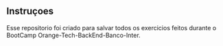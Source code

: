 ## Instruçoes

Esse repositorio foi criado para salvar todos os exercicios feitos durante o BootCamp Orange-Tech-BackEnd-Banco-Inter.
